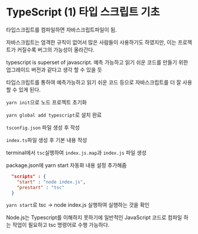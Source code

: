 # TypeScript (1) 타입 스크립트 기초

타입스크립트를 컴파일하면 자바스크립트파일이 됨.

자바스크립트는 엄격한 규칙이 없어서 많은 사람들이 사용하기도 하였지만, 이는 프로젝트가 커질수록 버그의 가능성이 올라간다.

typescript is superset of javascript. 예측 가능하고 읽기 쉬운 코드를 만들기 위한 업그레이드 버전과 같다고 생각 할 수 있을 듯

타입스크립트를 통하여 예측가능하고 읽기 쉬운 코드 등으로 자바스크립트를 더 잘 사용할 수 있게 된다.

`yarn init`으로 노드 프로젝트 초기화

`yarn global add typescript`로 설치 완료

`tsconfig.json` 파일 생성 후 작성

`index.ts`파일 생성 후 기본 내용 작성

terminal에서 `tsc`실행하여 `index.js.map`과 `index.js` 파일 생성

package.json에 yarn start 자동화 내용 설정 추가해줌

```json
  "scripts" : {
    "start" : "node index.js",
    "prestart" : "tsc"
  }
```

`yarn start`로 tsc -> node index.js 실행하여 실행하는 것을 확인

Node.js는 Typescript를 이해하지 못하기에 일반적인 JavaScript 코드로 컴파일 하는 작업이 필요하고 tsc 명령어로 수행 가능하다.
